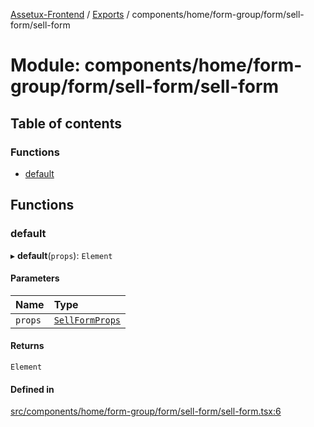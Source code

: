 [Assetux-Frontend](../README.md) / [Exports](../modules.md) / components/home/form-group/form/sell-form/sell-form

# Module: components/home/form-group/form/sell-form/sell-form

## Table of contents

### Functions

- [default](components_home_form_group_form_sell_form_sell_form.md#default)

## Functions

### default

▸ **default**(`props`): `Element`

#### Parameters

| Name | Type |
| :------ | :------ |
| `props` | [`SellFormProps`](components_home_form_group_form_sell_form_types_sell_form.md#sellformprops) |

#### Returns

`Element`

#### Defined in

[src/components/home/form-group/form/sell-form/sell-form.tsx:6](https://github.com/ASSETUX/frontend/blob/9a68660/src/components/home/form-group/form/sell-form/sell-form.tsx#L6)
